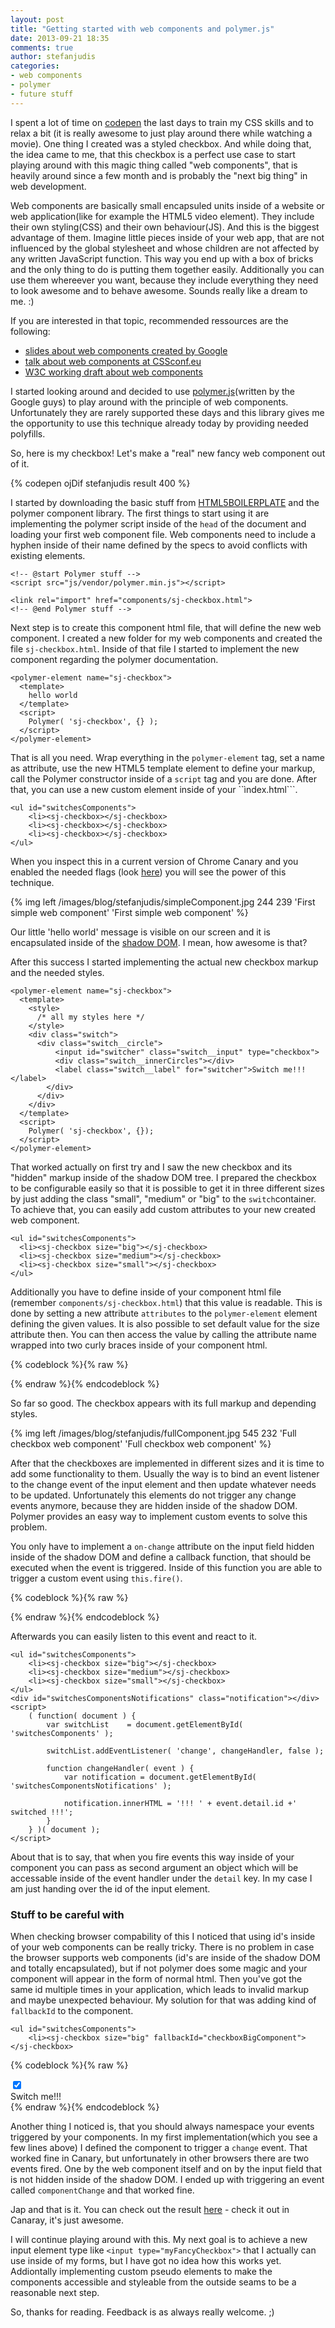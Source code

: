 ```yaml
---
layout: post
title: "Getting started with web components and polymer.js"
date: 2013-09-21 18:35
comments: true
author: stefanjudis
categories:
- web components
- polymer
- future stuff
---
```

I spent a lot of time on [codepen](http://codepen.io) the last days to train my CSS skills and to relax a bit (it is really awesome to just play around there while watching a movie). One thing I created was a styled checkbox. And while doing that, the idea came to me, that this checkbox is a perfect use case to start playing around with this magic thing called "web components", that is heavily around since a few month and is probably the "next big thing" in web development.

<!-- more -->

Web components are basically small encapsuled units inside of a website or web application(like for example the HTML5 video element). They include their own styling(CSS) and their own behaviour(JS). And this is the biggest advantage of them. Imagine little pieces inside of your web app, that are not influenced by the global stylesheet and whose children are not affected by any written JavaScript function. This way you end up with a box of bricks and the only thing to do is putting them together easily. Additionally you can use them whereever you want, because they include everything they need to look awesome and to behave awesome. Sounds really like a dream to me. :)

If you are interested in that topic, recommended ressources are the following:

- [slides about web components created by Google](http://html5-demos.appspot.com/static/webcomponents/index.html)
- [talk about web components at CSSconf.eu ](http://www.youtube.com/watch?v=U45e-zq4bTs&feature=youtu.be)
- [W3C working draft about web components](http://www.w3.org/TR/2013/WD-components-intro-20130606/)

I started looking around and decided to use [polymer.js](http://www.polymer-project.org)(written by the Google guys) to play around with the principle of web components. Unfortunately they are rarely supported these days and this library gives me the opportunity to use this technique already today by providing needed polyfills. 

So, here is my checkbox! Let's make a "real" new fancy web component out of it.

{% codepen ojDif stefanjudis result 400 %}

I started by downloading the basic stuff from [HTML5BOILERPLATE](html5boilerplate.com) and the polymer component library. The first things to start using it are implementing the polymer script inside of the ```head``` of the document and loading your first web component file. Web components need to include a hyphen inside of their name defined by the specs to avoid conflicts with existing elements. 

```
<!-- @start Polymer stuff -->
<script src="js/vendor/polymer.min.js"></script>

<link rel="import" href="components/sj-checkbox.html">
<!-- @end Polymer stuff -->
```

Next step is to create this component html file, that will define the new web component. I created a new folder for my web components and created the file ```sj-checkbox.html```. Inside of that file I started to implement the new component regarding the polymer documentation.

```
<polymer-element name="sj-checkbox">
  <template>
    hello world
  </template>
  <script>
    Polymer( 'sj-checkbox', {} );
  </script>
</polymer-element>
```

That is all you need. Wrap everything in the ```polymer-element``` tag, set a name as attribute, use the new HTML5 template element to define your markup, call the Polymer constructor inside of a ```script``` tag and you are done. After that, you can use a new custom element inside of your ``ìndex.html```.

```
<ul id="switchesComponents">
	<li><sj-checkbox></sj-checkbox>
	<li><sj-checkbox></sj-checkbox>
	<li><sj-checkbox></sj-checkbox>
</ul>
```

When you inspect this in a current version of Chrome Canary and you enabled the needed flags (look [here](http://html5-demos.appspot.com/static/webcomponents/index.html#69)) you will see the power of this technique.

{% img left /images/blog/stefanjudis/simpleComponent.jpg 244 239 'First simple web component' 'First simple web component' %}

Our little 'hello world' message is visible on our screen and it is encapsulated inside of the [shadow DOM](http://www.html5rocks.com/en/tutorials/webcomponents/shadowdom/). I mean, how awesome is that?

After this success I started implementing the actual new checkbox markup and the needed styles.

```
<polymer-element name="sj-checkbox">
  <template>
    <style>
      /* all my styles here */
    </style>
    <div class="switch">
      <div class="switch__circle">
          <input id="switcher" class="switch__input" type="checkbox">
          <div class="switch__innerCircles"></div>
          <label class="switch__label" for="switcher">Switch me!!!</label>
        </div>
      </div>
    </div>
  </template>
  <script>
    Polymer( 'sj-checkbox', {});
  </script>
</polymer-element>

```

That worked actually on first try and I saw the new checkbox and its "hidden" markup inside of the shadow DOM tree. I prepared the checkbox to be configurable easily so that it is possible to get it in three different sizes by just adding the class "small", "medium" or "big" to the ```switch```container. To achieve that, you can easily add custom attributes to your new created web component.

```
<ul id="switchesComponents">
  <li><sj-checkbox size="big"></sj-checkbox>
  <li><sj-checkbox size="medium"></sj-checkbox>
  <li><sj-checkbox size="small"></sj-checkbox>
</ul>
```

Additionally you have to define inside of your component html file (remember ```components/sj-checkbox.html```) that this value is readable. This is done by setting a new attribute ```attributes``` to the ```polymer-element``` element defining the given values. It is also possible to set default value for the size attribute then. You can then access the value by calling the attribute name wrapped into two curly braces inside of your component html.


{% codeblock %}{% raw %}
<!-- define attributes here -->
<polymer-element name="sj-checkbox" attributes="size">
  <template>
    <style>
	  /* all my styles here */
    </style>
    <!-- backslashes are not needed - but octopress forces me to do it like that :( -->
    <div class="switch {{size}}">
      <div class="switch__circle">
          <input id="switcher" class="switch__input" type="checkbox" on-change="changeHandler"checked="checked">
          <div class="switch__innerCircles"></div>
          <label class="switch__label" for="switcher">Switch me!!!</label>
        </div>
      </div>
    </div>
  </template>
  <script>
  	// define default values here
    Polymer( 'sj-checkbox', {
      size: 'medium'
    } );
  </script>
</polymer-element>

{% endraw %}{% endcodeblock %}

So far so good. The checkbox appears with its full markup and depending styles.

{% img left /images/blog/stefanjudis/fullComponent.jpg 545 232 'Full checkbox web component' 'Full checkbox web component' %}

After that the checkboxes are implemented in different sizes and it is time to add some functionality to them. Usually the way is to bind an event listener to the change event of the input element and then update whatever needs to be updated. Unfortunately this elements do not trigger any change events anymore, because they are hidden inside of the shadow DOM. Polymer provides an easy way to implement custom events to solve this problem.

You only have to implement a ```on-change``` attribute on the input field hidden inside of the shadow DOM and define a callback function, that should be executed when the event is triggered. Inside of this function you are able to trigger a custom event using ```this.fire()```.

{% codeblock %}{% raw %}
<polymer-element name="sj-checkbox" attributes="size">
  <template>
    <style>
	  /* all my styles here */
    </style>
    <div class="switch {{size}}">
      <div class="switch__circle">
          <input id="switcher" class="switch__input" type="checkbox" on-change="changeHandler" checked="checked">
          <div class="switch__innerCircles"></div>
          <label class="switch__label" for="switcher">Switch me!!!</label>
        </div>
      </div>
    </div>
  </template>
  <script>
    Polymer( 'sj-checkbox', {
      size: 'medium',
      changeHandler: function( event ) {
        this.fire(
          'change',
          {
            id: event.target.id
          }
        );
      }
    } );
  </script>
</polymer-element>
{% endraw %}{% endcodeblock %}

Afterwards you can easily listen to this event and react to it.

```
<ul id="switchesComponents">
	<li><sj-checkbox size="big"></sj-checkbox>
	<li><sj-checkbox size="medium"></sj-checkbox>
	<li><sj-checkbox size="small"></sj-checkbox>
</ul>
<div id="switchesComponentsNotifications" class="notification"></div>
<script>
	( function( document ) {
		var switchList    = document.getElementById( 'switchesComponents' );

		switchList.addEventListener( 'change', changeHandler, false );

		function changeHandler( event ) {
			var notification = document.getElementById( 'switchesComponentsNotifications' );

			notification.innerHTML = '!!! ' + event.detail.id +' switched !!!';
		}
	} )( document );
</script>
```

About that is to say, that when you fire events this way inside of your component you can pass as second argument an object which will be accessable inside of the event handler under the ```detail``` key. In my case I am just handing over the id of the input element.

### Stuff to be careful with

When checking browser compability of this I noticed that using id's inside of your web components can be really tricky. There is no problem in case the browser supports web components (id's are inside of the shadow DOM and totally encapsulated), but if not polymer does some magic and your component will appear in the form of normal html. Then you've got the same id multiple times in your application, which leads to invalid markup and maybe unexpected behaviour. My solution for that was adding kind of ```fallbackId``` to the component.

```
<ul id="switchesComponents">
	<li><sj-checkbox size="big" fallbackId="checkboxBigComponent"></sj-checkbox>
```

{% codeblock %}{% raw %}
<div class="switch {{size}}">
  <div class="switch__circle">
      <input id="{{fallbackId}}" class="switch__input" type="checkbox" on-change="changeHandler"checked="checked">
      <div class="switch__innerCircles"></div>
      <label class="switch__label" for="{{fallbackId}}">Switch me!!!</label>
    </div>
  </div>
</div>
{% endraw %}{% endcodeblock %}

Another thing I noticed is, that you should always namespace your events triggered by your components. In my first implementation(which you see a few lines above) I defined the component to trigger a ```change``` event. That worked fine in Canary, but unfortunately in other browsers there are two events fired. One by the web component itself and on by the input field that is not hidden inside of the shadow DOM. I ended up with triggering an event called ```componentChange``` and that worked fine.

Jap and that is it. You can check out the result [here](http://stefanjudis.github.io/webComponents-tutorial/) - check it out in Canaray, it's just awesome.

I will continue playing around with this. My next goal is to achieve a new input element type like ```<input type="myFancyCheckbox">``` that I actually can use inside of my forms, but I have got no idea how this works yet. Addiontally implementing custom pseudo elements to make the components accessible and styleable from the outside seams to be a reasonable next step.

So, thanks for reading. Feedback is as always really welcome. ;)